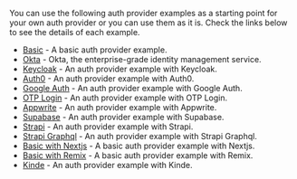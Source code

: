 You can use the following auth provider examples as a starting point for your own auth provider or you can use them as it is. Check the links below to see the details of each example.

- [Basic](/docs/examples/authentication/headless/) - A basic auth provider example.
- [Okta](/docs/enterprise-edition/okta) - Okta, the enterprise-grade identity management service.
- [Keycloak](/docs/examples/auth-provider/keycloak) - An auth provider example with Keycloak.
- [Auth0](/docs/examples/auth-provider/auth0) - An auth provider example with Auth0.
- [Google Auth](/docs/examples/auth-provider/google-auth) - An auth provider example with Google Auth.
- [OTP Login](/docs/examples/auth-provider/otpLogin) - An auth provider example with OTP Login.
- [Appwrite](/docs/examples/data-provider/appwrite) - An auth provider example with Appwrite.
- [Supabase](/docs/examples/data-provider/supabase) - An auth provider example with Supabase.
- [Strapi](/docs/examples/data-provider/strapi-v4) - An auth provider example with Strapi.
- [Strapi Graphql](/docs/examples/data-provider/strapi-graphql) - An auth provider example with Strapi Graphql.
- [Basic with Nextjs](/docs/examples/next-js/) - A basic auth provider example with Nextjs.
- [Basic with Remix](/docs/examples/remix/remix-headless) - A basic auth provider example with Remix.
- [Kinde](/docs/examples/auth-provider/kinde) - An auth provider example with Kinde.
